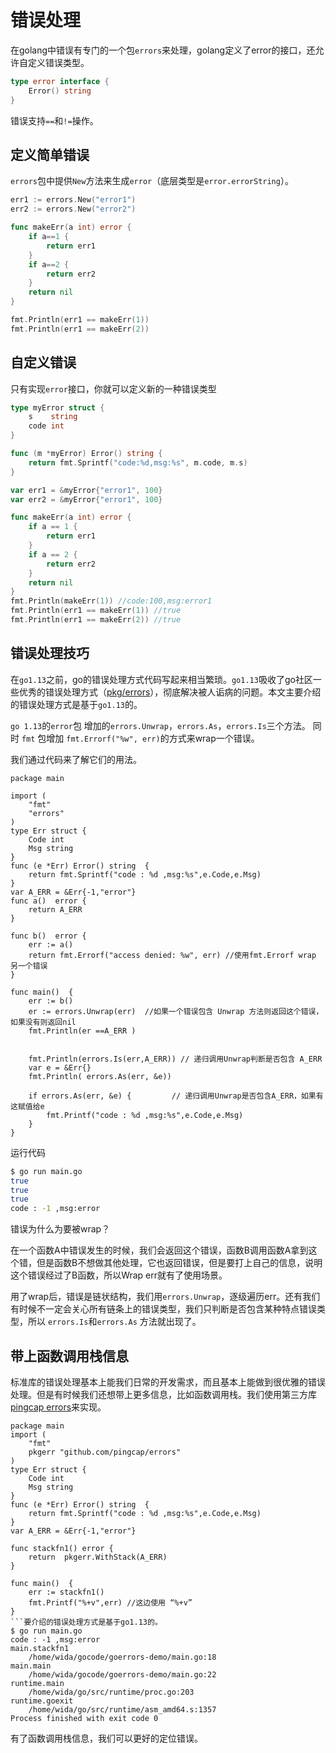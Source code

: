 # 错误处理

在golang中错误有专门的一个包`errors`来处理，golang定义了error的接口，还允许自定义错误类型。

```go
type error interface {
    Error() string
}
```
错误支持`==`和`!=`操作。

## 定义简单错误

`errors`包中提供`New`方法来生成`error`（底层类型是`error.errorString`）。

```go
err1 := errors.New("error1")
err2 := errors.New("error2")

func makeErr(a int) error {
    if a==1 {
        return err1
    }
    if a==2 {
        return err2
    }
    return nil
}

fmt.Println(err1 == makeErr(1))
fmt.Println(err1 == makeErr(2))
```

## 自定义错误

只有实现`error`接口，你就可以定义新的一种错误类型

```go
type myError struct {
	s    string
	code int
}

func (m *myError) Error() string {
	return fmt.Sprintf("code:%d,msg:%s", m.code, m.s)
}

var err1 = &myError{"error1", 100}
var err2 = &myError{"error1", 100}

func makeErr(a int) error {
	if a == 1 {
		return err1
	}
	if a == 2 {
		return err2
	}
	return nil
}
fmt.Println(makeErr(1)) //code:100,msg:error1
fmt.Println(err1 == makeErr(1)) //true
fmt.Println(err1 == makeErr(2)) //true
```

## 错误处理技巧

在`go1.13`之前，go的错误处理方式代码写起来相当繁琐。`go1.13`吸收了go社区一些优秀的错误处理方式（[pkg/errors](https://github.com/pkg/errors)），彻底解决被人诟病的问题。本文主要介绍的错误处理方式是基于`go1.13`的。

`go 1.13`的`error`包 增加的`errors.Unwrap`，`errors.As`，`errors.Is`三个方法。
同时 `fmt` 包增加 `fmt.Errorf("%w", err)`的方式来wrap一个错误。

我们通过代码来了解它们的用法。
```golang
package main

import (
	"fmt"
	"errors"
)
type Err struct {
	Code int
	Msg string
}
func (e *Err) Error() string  {
	return fmt.Sprintf("code : %d ,msg:%s",e.Code,e.Msg)
}
var A_ERR = &Err{-1,"error"}
func a()  error {
	return A_ERR
}

func b()  error {
	err := a()
	return fmt.Errorf("access denied: %w", err) //使用fmt.Errorf wrap 另一个错误
}

func main()  {
	err := b()
	er := errors.Unwrap(err)  //如果一个错误包含 Unwrap 方法则返回这个错误，如果没有则返回nil
	fmt.Println(er ==A_ERR )


	fmt.Println(errors.Is(err,A_ERR)) // 递归调用Unwrap判断是否包含 A_ERR
	var e = &Err{}
    fmt.Println( errors.As(err, &e))
    
	if errors.As(err, &e) {         // 递归调用Unwrap是否包含A_ERR，如果有这赋值给e
		fmt.Printf("code : %d ,msg:%s",e.Code,e.Msg)
	}
}
```

运行代码
```bash
$ go run main.go
true
true
true
code : -1 ,msg:error
```

错误为什么为要被wrap？

在一个函数A中错误发生的时候，我们会返回这个错误，函数B调用函数A拿到这个错，但是函数B不想做其他处理，它也返回错误，但是要打上自己的信息，说明这个错误经过了B函数，所以Wrap err就有了使用场景。

用了wrap后，错误是链状结构，我们用`errors.Unwrap`，逐级遍历err。还有我们有时候不一定会关心所有链条上的错误类型，我们只判断是否包含某种特点错误类型，所以 `errors.Is`和`errors.As` 方法就出现了。

## 带上函数调用栈信息

标准库的错误处理基本上能我们日常的开发需求，而且基本上能做到很优雅的错误处理。但是有时候我们还想带上更多信息，比如函数调用栈。我们使用第三方库[pingcap errors](https://github.com/pingcap/errors)来实现。

```golang
package main
import (
	"fmt"
	pkgerr "github.com/pingcap/errors"
)
type Err struct {
	Code int
	Msg string
}
func (e *Err) Error() string  {
	return fmt.Sprintf("code : %d ,msg:%s",e.Code,e.Msg)
}
var A_ERR = &Err{-1,"error"}

func stackfn1() error {
	return  pkgerr.WithStack(A_ERR)
}

func main()  {
	err := stackfn1()
	fmt.Printf("%+v",err) //这边使用 “%+v”
}
```要介绍的错误处理方式是基于go1.13的。
$ go run main.go
code : -1 ,msg:error
main.stackfn1
	/home/wida/gocode/goerrors-demo/main.go:18
main.main
	/home/wida/gocode/goerrors-demo/main.go:22
runtime.main
	/home/wida/go/src/runtime/proc.go:203
runtime.goexit
	/home/wida/go/src/runtime/asm_amd64.s:1357
Process finished with exit code 0
```
有了函数调用栈信息，我们可以更好的定位错误。
